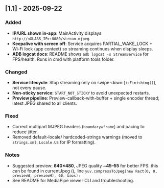 ## [1.1] - 2025-09-22
### Added
- **IP/URL shown in-app**: MainActivity displays `http://<GLASS_IP>:8080/stream.mjpeg`.
- **Keepalive with screen off**: Service acquires PARTIAL_WAKE_LOCK + Wi-Fi lock (app context) so streaming continues when display sleeps.
- **ADB logcat docs**: README shows `adb logcat -s StreamService` for FPS/health. Runs in cmd with platform tools folder. 

### Changed
- **Service lifecycle**: Stop streaming only on swipe-down (`isFinishing()`), not every pause.
- **Non-sticky service**: `START_NOT_STICKY` to avoid unexpected restarts.
- **Preview pipeline**: Preview-callback-with-buffer + single encoder thread; latest JPEG shared to all clients.

### Fixed
- Correct multipart MJPEG headers (`boundary=frame`) and pacing to reduce jitter.
- Removed default-locale/ hardcoded-strings warnings (moved to `strings.xml`, `Locale.US` for IP formatting).

### Notes
- Suggested preview: **640×480**, JPEG quality ~**45–55** for better FPS. this can be found in currentJpeg (), line
`yuv.compressToJpeg(new Rect(0, 0, previewW, previewH), 60, baos);`
- See README for MediaPipe viewer CLI and troubleshooting.
